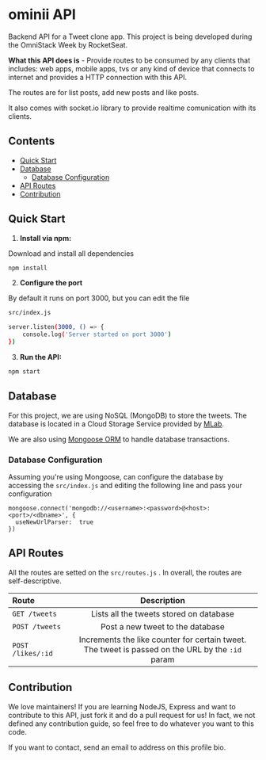 # ominii API

Backend API for a Tweet clone app. This project is being developed during the OmniStack Week by RocketSeat.  

**What this API does is** - Provide routes to be consumed by any clients that includes: web apps, mobile apps, tvs or any kind of device that connects to internet and provides a HTTP connection with this API. 

The routes are for list posts, add new posts and like posts.

It also comes with socket.io library to provide realtime comunication with its clients.

## Contents
*  [Quick Start](#quick-start)
*  [Database](#db)
	 * [Database  Configuration](#db-config)
*  [API Routes](#routes)
*  [Contribution](#contribution)

## <a name="quick-start"></a>Quick Start

  

1.  **Install via npm:**

Download and install all dependencies
```bash
npm install
```
  
2.  **Configure the port**

By default it runs on port 3000, but you can edit the file

```bash
src/index.js
```

```bash
server.listen(3000, () => {
    console.log('Server started on port 3000')
})
``` 

3.  **Run the API:**
```bash
npm start

```
## <a name="db"></a>Database

For this project, we are using NoSQL (MongoDB) to store the tweets. The database is located in a Cloud Storage Service provided by [MLab](https://mlab.com).

We are also using [Mongoose ORM](https://mongoosejs.com/) to handle database transactions.

### <a name="db-config"></a>Database Configuration

Assuming you're using Mongoose,  can configure the database by accessing the ``` src/index.js ```
 and editing the following line and pass your configuration
```
mongoose.connect('mongodb://<username>:<password>@<host>:<port>/<dbname>', {
  useNewUrlParser:  true
})
```

## <a name="routes"></a>API Routes

All the routes are setted on the ```src/routes.js``` . In overall, the routes are self-descriptive. 

| Route | Description |
| :----- | :----: |
| ```GET /tweets ``` | Lists all the tweets stored on database |
| ```POST /tweets ``` | Post a new tweet to the database |
| ```POST /likes/:id ``` | Increments the like counter for certain tweet. The tweet is passed on the URL by the ```:id``` param |

## <a name="routes"></a>Contribution
We love maintainers! If you are learning NodeJS, Express and want to contribute to this API, just fork it and do a pull request for us! In fact, we not defined any contribution guide, so feel free to do whatever you want to this code.

If you want to contact, send an email to address on this profile bio.